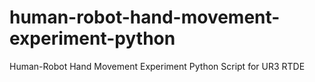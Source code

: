 # human-robot-hand-movement-experiment-python
Human-Robot Hand Movement Experiment Python Script for UR3 RTDE
